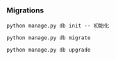 ### Migrations

```
python manage.py db init -- 初始化

python manage.py db migrate 

python manage.py db upgrade
```

